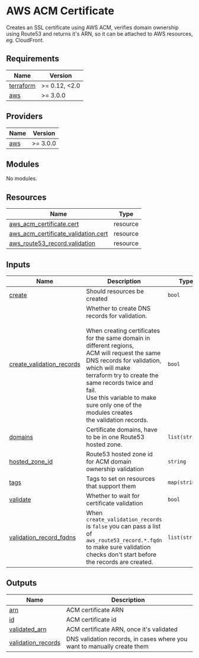 # AWS ACM Certificate

Creates an SSL certificate using AWS ACM, verifies domain ownership using Route53 and returns it's ARN, so it can be attached to AWS resources, eg. CloudFront.

<!-- BEGIN_TF_DOCS -->
## Requirements

| Name | Version |
|------|---------|
| <a name="requirement_terraform"></a> [terraform](#requirement\_terraform) | >= 0.12, <2.0 |
| <a name="requirement_aws"></a> [aws](#requirement\_aws) | >= 3.0.0 |

## Providers

| Name | Version |
|------|---------|
| <a name="provider_aws"></a> [aws](#provider\_aws) | >= 3.0.0 |

## Modules

No modules.

## Resources

| Name | Type |
|------|------|
| [aws_acm_certificate.cert](https://registry.terraform.io/providers/hashicorp/aws/latest/docs/resources/acm_certificate) | resource |
| [aws_acm_certificate_validation.cert](https://registry.terraform.io/providers/hashicorp/aws/latest/docs/resources/acm_certificate_validation) | resource |
| [aws_route53_record.validation](https://registry.terraform.io/providers/hashicorp/aws/latest/docs/resources/route53_record) | resource |

## Inputs

| Name | Description | Type | Default | Required |
|------|-------------|------|---------|:--------:|
| <a name="input_create"></a> [create](#input\_create) | Should resources be created | `bool` | `true` | no |
| <a name="input_create_validation_records"></a> [create\_validation\_records](#input\_create\_validation\_records) | Whether to create DNS records for validation.<br><br>    When creating certificates for the same domain in different regions,<br>    ACM will request the same DNS records for validation, which will make<br>    terraform try to create the same records twice and fail.<br>    Use this variable to make sure only one of the modules creates<br>    the validation records. | `bool` | `true` | no |
| <a name="input_domains"></a> [domains](#input\_domains) | Certificate domains, have to be in one Route53 hosted zone. | `list(string)` | n/a | yes |
| <a name="input_hosted_zone_id"></a> [hosted\_zone\_id](#input\_hosted\_zone\_id) | Route53 hosted zone id for ACM domain ownership validation | `string` | `null` | no |
| <a name="input_tags"></a> [tags](#input\_tags) | Tags to set on resources that support them | `map(string)` | `{}` | no |
| <a name="input_validate"></a> [validate](#input\_validate) | Whether to wait for certificate validation | `bool` | `true` | no |
| <a name="input_validation_record_fqdns"></a> [validation\_record\_fqdns](#input\_validation\_record\_fqdns) | When `create_validation_records` is `false` you can pass a list of `aws_route53_record.*.fqdn` to make sure validation checks don't start before the records are created. | `list(string)` | `null` | no |

## Outputs

| Name | Description |
|------|-------------|
| <a name="output_arn"></a> [arn](#output\_arn) | ACM certificate ARN |
| <a name="output_id"></a> [id](#output\_id) | ACM certificate id |
| <a name="output_validated_arn"></a> [validated\_arn](#output\_validated\_arn) | ACM certificate ARN, once it's validated |
| <a name="output_validation_records"></a> [validation\_records](#output\_validation\_records) | DNS validation records, in cases where you want to manually create them |
<!-- END_TF_DOCS -->
